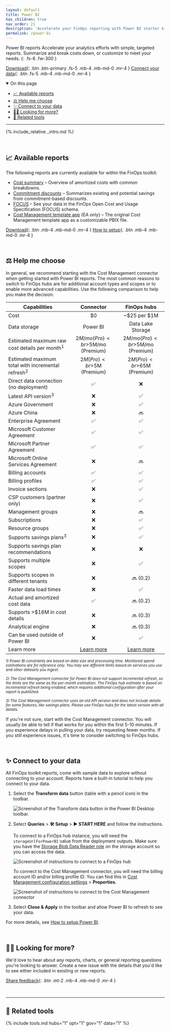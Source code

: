 ```yaml
---
layout: default
title: Power BI
has_children: true
nav_order: 21
description: 'Accelerate your FinOps reporting with Power BI starter kits.'
permalink: /power-bi
---
```


<span class="fs-9 d-block mb-4">Power BI reports</span>
Accelerate your analytics efforts with simple, targeted reports. Summarize and break costs down, or customize to meet your needs.
{: .fs-6 .fw-300 }

[Download](https://github.com/microsoft/finops-toolkit/releases/latest){: .btn .btn-primary .fs-5 .mb-4 .mb-md-0 .mr-4 }
[Connect your data](#-connect-to-your-data){: .btn .fs-5 .mb-4 .mb-md-0 .mr-4 }

<details open markdown="1">
   <summary class="fs-2 text-uppercase">On this page</summary>

- [📈 Available reports](#-available-reports)
- [⚖️ Help me choose](#️-help-me-choose)
- [✨ Connect to your data](#-connect-to-your-data)
- [🙋‍♀️ Looking for more?](#️-looking-for-more)
- [🧰 Related tools](#-related-tools)

</details>

---

{% include_relative _intro.md %}

<br>

## 📈 Available reports

The following reports are currently available for within the FinOps toolkit:

- [Cost summary](./cost-summary.md) – Overview of amortized costs with common breakdowns.
- [Commitment discounts](./commitment-discounts.md) – Summarizes existing and potential savings from commitment-based discounts.
- [FOCUS](./focus.md) – See your data in the FinOps Open Cost and Usage Specification (FOCUS) schema.
- [Cost Management template app](./template-app.md) (EA only) – The original Cost Management template app as a customizable PBIX file.

[Download](https://github.com/microsoft/finops-toolkit/releases/latest){: .btn .mb-4 .mb-md-0 .mr-4 }
[How to setup](#-connect-to-your-data){: .btn .mb-4 .mb-md-0 .mr-4 }

<br>

## ⚖️ Help me choose

In general, we recommend starting with the Cost Management connector when getting started with Power BI reports. The most common reasons to switch to FinOps hubs are for additional account types and scopes or to enable more advanced capabilities. Use the following comparison to help you make the decision:

| Capabilities                                                 |                   Connector                   |              FinOps hubs              |
| ------------------------------------------------------------ | :-------------------------------------------: | :-----------------------------------: |
| Cost                                                         |                      $0                       |             ~$25 per $1M              |
| Data storage                                                 |                   Power BI                    |           Data Lake Storage           |
| Estimated maximum raw cost details per month<sup>1</sup>     |       $2M/mo (Pro)<br>$5M/mo (Premium)        |   $2M/mo (Pro)<br>$5M/mo (Premium)    |
| Estimated maximum total with incremental refresh<sup>2</sup> |          $2M (Pro)<br>$5M (Premium)           |      $2M (Pro)<br>$65M (Premium)      |
| Direct data connection (no deployment)                       |                      ✅                       |                  ❌                   |
| Latest API version<sup>3</sup>                               |                      ❌                       |                  ✅                   |
| Azure Government                                             |                      ❌                       |                  ✅                   |
| Azure China                                                  |                      ❌                       |                  🔜                   |
| Enterprise Agreement                                         |                      ✅                       |                  ✅                   |
| Microsoft Customer Agreement                                 |                      ✅                       |                  ✅                   |
| Microsoft Partner Agreement                                  |                      ✅                       |                  ✅                   |
| Microsoft Online Services Agreement                          |                      ❌                       |                  🔜                   |
| Billing accounts                                             |                      ✅                       |                  ✅                   |
| Billing profiles                                             |                      ✅                       |                  ✅                   |
| Invoice sections                                             |                      ❌                       |                  ✅                   |
| CSP customers (partner only)                                 |                      ❌                       |                  ✅                   |
| Management groups                                            |                      ❌                       |                  🔜                   |
| Subscriptions                                                |                      ❌                       |                  ✅                   |
| Resource groups                                              |                      ❌                       |                  ✅                   |
| Supports savings plans<sup>3</sup>                           |                      ❌                       |                  ✅                   |
| Supports savings plan recommendations                        |                      ❌                       |                  ❌                   |
| Supports multiple scopes                                     |                      ❌                       |                  ✅                   |
| Supports scopes in different tenants                         |                      ❌                       |               🔜 (0.2)                |
| Faster data load times                                       |                      ❌                       |                  ✅                   |
| Actual and amortized cost data                               |                      ✅                       |               🔜 (0.2)                |
| Supports >$16M in cost details                               |                      ❌                       |               🔜 (0.3)                |
| Analytical engine                                            |                      ❌                       |               🔜 (0.3)                |
| Can be used outside of Power BI                              |                      ❌                       |                  ✅                   |
| Learn more                                                   | [Learn more](https://aka.ms/costmgmt/powerbi) | [Learn more](../finops-hub/README.md) |

_<sup>1) Power BI constraints are based on data size and processing time. Monitored spend estimations are for reference only. You may see different limits based on services you use and other datasets you ingest.</sup>_

_<sup>2) The Cost Management connector for Power BI does not support incremental refresh, so the limits are the same as the per-month estimation. The FinOps hub estimate is based on incremental refresh being enabled, which requires additional configuration after your report is published.</sup>_

_<sup>3) The Cost Management connector uses an old API version and does not include details for some features, like savings plans. Please use FinOps hubs for the latest version with all details.</sup>_

If you're not sure, start with the Cost Management connector. You will usually be able to tell if that works for you within the first 5-10 minutes. If you experience delays in pulling your data, try requesting fewer months. If you still experience issues, it's time to consider switching to FinOps hubs.

<br>

## ✨ Connect to your data

All FinOps toolkit reports, come with sample data to explore without connecting to your account. Reports have a built-in tutorial to help you connect to your data.

1. Select the **Transform data** button (table with a pencil icon) in the toolbar.

   ![Screenshot of the Transform data button in the Power BI Desktop toolbar.](https://user-images.githubusercontent.com/399533/216573265-fa76828f-c9a2-497d-ae1e-19b55fef412c.png)

2. Select **Queries** > **🛠️ Setup** > **▶️ START HERE** and follow the instructions.

   To connect to a FinOps hub instance, you will need the `storageUrlForPowerBI` value from the deployment outputs. Make sure you have the [Storage Blob Data Reader role](https://learn.microsoft.com/azure/role-based-access-control/built-in-roles#storage-blob-data-reader) on the storage account so you can access the data.

   ![Screenshot of instructions to connect to a FinOps hub](https://github.com/microsoft/finops-toolkit/assets/399533/3f53e501-0c83-4362-be6d-f276cf39acaa)

   To connect to the Cost Management connector, you will need the billing account ID and/or billing profile ID. You can find this in [Cost Management configuration settings](https://aka.ms/costmgmt/config) > **Properties**.

   ![Screenshot of instructions to connect to the Cost Management connector](https://github.com/microsoft/finops-toolkit/assets/399533/3bc5eb22-a7e7-4d13-a3a3-91d0bc48800e)

3. Select **Close & Apply** in the toolbar and allow Power BI to refresh to see your data.

For more details, see [How to setup Power BI](./setup.md).

<br>

## 🙋‍♀️ Looking for more?

We'd love to hear about any reports, charts, or general reporting questions you're looking to answer. Create a new issue with the details that you'd like to see either included in existing or new reports.

[Share feedback](https://github.com/microsoft/finops-toolkit/issues/new/choose){: .btn .mt-2 .mb-4 .mb-md-0 .mr-4 }

<br>

---

## 🧰 Related tools

{% include tools.md hubs="1" opt="1" gov="1" data="1" %}

<br>

